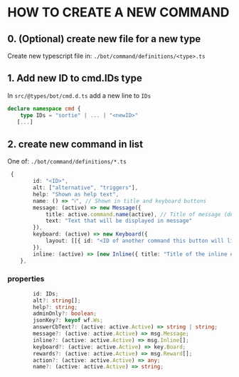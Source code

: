 # HOW TO CREATE A NEW COMMAND

## 0. (Optional) create new file for a new type
 Create new typescript file in:
 `./bot/command/definitions/<type>.ts`

## 1. Add new ID to cmd.IDs type

In `src/@types/bot/cmd.d.ts` add a new line to `IDs`
```ts
declare namespace cmd {
    type IDs = "sortie" | ... | "<newID>"
   [...]
```

## 2. create new command in list

One of:
 `./bot/command/definitions/*.ts`

```ts
 {
        id: "<ID>",
        alt: ["alternative", "triggers"],
        help: "Shown as help text",
        name: () => "ℹ️", // Shown in title and keyboard buttons
        message: (active) => new Message({
            title: active.command.name(active), // Title of message (defaults to the command name)
            text: "Text that will be displayed in message"
        }),
        keyboard: (active) => new Keyboard({
            layout: [[{ id: "<ID of another command this button will link to>" ]]
        }),
        inline: (active) => [new Inline({ title: "Title of the inline element" })]
    },
```

### properties

```ts
        id: IDs;
        alt?: string[];
        help?: string;
        adminOnly?: boolean;
        jsonKey?: keyof wf.Ws;
        answerCbText?: (active: active.Active) => string | string;
        message?: (active: active.Active) => msg.Message;
        inline?: (active: active.Active) => msg.Inline[];
        keyboard?: (active: active.Active) => key.Board;
        rewards?: (active: active.Active) => msg.Reward[];
        action?: (active: active.Active) => any;
        name?: (active: active.Active) => string;
```
